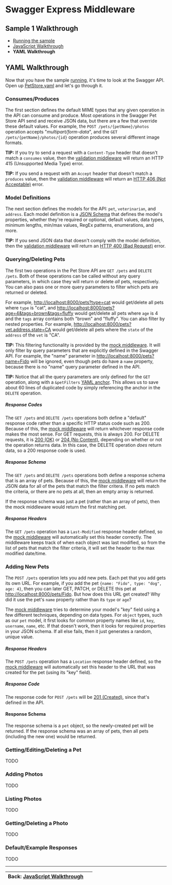 Swagger Express Middleware
============================


Sample 1 Walkthrough
--------------------------
* [Running the sample](running.md)
* [JavaScript Walkthrough](javascript.md)
* __YAML Walkthrough__


YAML Walkthrough
--------------------------
Now that you have the sample [running](running.md), it's time to look at the Swagger API.  Open up [PetStore.yaml](../../samples/PetStore.yaml) and let's go through it.


### Consumes/Produces
The first section defines the default MIME types that any given operation in the API can consume and produce.  Most operations in the Swagger Pet Store API send and receive JSON data, but there are a few that override these default values.  For example, the `POST /pets/{petName}/photos` operation accepts "_multipart/form-data_", and the `GET /pets/{petName}/photos/{id}` operation produces several different image formats.

__TIP:__ If you try to send a request with a `Content-Type` header that doesn't match a `consumes` value, then the [validation middleware](../validateRequest.md) will return an HTTP 415 (Unsupported Media Type) error.

__TIP:__ If you send a request with an `Accept` header that doesn't match a `produces` value, then the [validation middleware](../validateRequest.md) will return an [HTTP 406 (Not Acceptable)](http://httpstatusdogs.com/406-not-acceptable) error.  


### Model Definitions
The next section defines the models for the API: `pet`, `veterinarian`, and `address`.  Each model definition is a [JSON Schema](http://json-schema.org/examples.html) that defines the model's properties, whether they're required or optional, default values, data types, minimum lengths, min/max values, RegEx patterns, enumerations, and more.

__TIP:__ If you send JSON data that doesn't comply with the model definition, then the [validation middleware](../validateRequest.md) will return an [HTTP 400 (Bad Request)](http://httpstatusdogs.com/400-bad-request) error.


### Querying/Deleting Pets
The first two operations in the Pet Store API are `GET /pets` and `DELETE /pets`.  Both of these operations can be called without any query parameters, in which case they will return or delete _all_ pets, respectively.  You can also pass one or more query parameters to filter which pets are returned or deleted.  

For example, [http://localhost:8000/pets?type=cat](http://localhost:8000/pets?type=cat) would get/delete all pets where `type` is "cat", and [http://localhost:8000/pets?age=4&tags=brown&tags=fluffy](http://localhost:8000/pets?age=4&tags=brown&tags=fluffy) would get/delete all pets where `age` is 4 and the `tags` array contains both "brown" and "fluffy".  You can also filter by nested properties. For example, [http://localhost:8000/pets?vet.address.state=CA](http://localhost:8000/pets?vet.address.state=CA) would get/delete all pets where the `state` of the `address` of the `vet` is "CA".

__TIP:__ This filtering functionality is provided by the [mock middleware](../mock.md).  It will only filter by query parameters that are explicitly defined in the Swagger API. For example, the "name" parameter in [http://localhost:8000/pets?name=Fido](http://localhost:8000/pets?name=Fido) will be ignored, even though pets do have a `name` property, because there is no "name" query parameter defined in the API.

__TIP:__ Notice that all the query parameters are only defined for the `GET` operation, along with a `&petFilters` [YAML anchor](https://en.wikipedia.org/wiki/YAML#Repeated_nodes). This allows us to save about 60 lines of duplicated code by simply referencing the anchor in the `DELETE` operation. 

##### Response Codes
The `GET /pets` and `DELETE /pets` operations both define a "default" response code rather than a specific HTTP status code such as 200.  Because of this, the [mock middleware](../mock.md) will return whichever response code makes the most sense.  For GET requests, this is always 200.  For DELETE requests, it is [200 (OK)](http://httpstatusdogs.com/200-ok) or [204 (No Content)](http://httpstatusdogs.com/204-no-content), depending on whether or not the operation returns data.  In this case, the DELETE operation _does_ return data, so a 200 response code is used.


##### Response Schema
The `GET /pets` and `DELETE /pets` operations both define a response schema that is an array of pets.  Because of this, the [mock middleware](../mock.md) will return the JSON data for all of the pets that match the filter critera.  If no pets match the criteria, or there are no pets at all, then an empty array is returned. 

If the response schema was just a pet (rather than an array of pets), then the mock middleware would return the first matching pet.


##### Response Headers
The `GET /pets` operation has a `Last-Modified` response header defined, so the [mock middleware](../mock.md) will automatically set this header correctly.  The middleware keeps track of when each object was last modified, so from the list of pets that match the filter criteria, it will set the header to the max modified date/time.


### Adding New Pets
The `POST /pets` operation lets you add new pets.  Each pet that you add gets its own URL.  For example, if you add the pet `{name: "Fido", type: "dog", age: 4}`, then you can later GET, PATCH, or DELETE this pet at [http://localhost:8000/pets/Fido](http://localhost:8000/pets/Fido).  But how does this URL get created?  Why did it use the pet's `name` property rather than its `type` or `age`? 

The [mock middleware](../mock.md) tries to determine your model's "key" field using a few different techniques, depending on data types.  For `object` types, such as our `pet` model, it first looks for common property names like `id`, `key`, `username`, `name`, etc.  If that doesn't work, then it looks for required properties in your JSON schema. If all else fails, then it just generates a random, unique value.

##### Response Headers
The `POST /pets` operation has a `Location` response header defined, so the [mock middleware](../mock.md) will automatically set this header to the URL that was created for the pet (using its "key" field).

##### Response Code
The response code for `POST /pets` will be [201 (Created)](http://httpstatusdogs.com/201-created), since that's defined in the API.

#### Response Schema
The response schema is a `pet` object, so the newly-created pet will be returned.  If the response schema was an array of pets, then all pets (including the new one) would be returned.


### Getting/Editing/Deleting a Pet
TODO


### Adding Photos
TODO


### Listing Photos
TODO


### Getting/Deleting a Photo
TODO


### Default/Example Responses
TODO


-------------------------------------------------------------------------------------------------
| Back: [JavaScript Walkthrough](javascript.md) | &nbsp;                                        |
|:----------------------------------------------|----------------------------------------------:|
